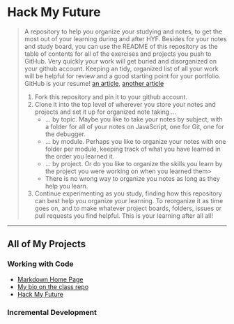# Hack My Future

> A repository to help you organize your studying and notes, to get the most out of your learning during and after HYF. Besides for your notes and study board, you can use the README of this repository as the table of contents for all of the exercises and projects you push to GitHub.  Very quickly your work will get buried and disorganized on your github account. Keeping an tidy, organized list of all your work will be helpful for review and a good starting point for your portfolio.
> GitHub is your resume! [an article](https://anti-pattern.com/github-is-your-resume-now), [another article](http://blog.gainlo.co/index.php/2015/11/13/how-to-make-github-as-your-new-resume/)
> 1. Fork this repository and pin it to your github account.
> 1. Clone it into the top level of wherever you store your notes and projects and set it up for organized note taking ...
>     * ... by topic.  Maybe you like to take your notes by subject, with a folder for all of your notes on JavaScript, one for Git, one for the debugger.
>     * ... by module. Perhaps you like to organize your notes with one folder per module, keeping track of what you have learned in the order you learned it.
>     * ... by project. Or do you like to organize the skills you learn by the project you were working on when you learned them>
>     * There is no wrong way to organize you notes as long as they help you learn.
> 1. Continue experimenting as you study, finding how this repository can best help you organize your learning. To reorganize it as time goes on, and to make whatever project boards, folders, issues or pull requests you find helpful.  This is your learning after all all!



---


## All of My Projects

### Working with Code
* [Markdown Home Page](https://badgerbadgerbadger.com)
* [My bio on the class repo](https://badgerbadgerbadger.com)
* [Hack My Future](./README.md)

### Incremental Development
